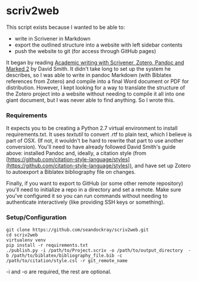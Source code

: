 # scriv2web

This script exists because I wanted to be able to:

- write in Scrivener in Markdown
- export the outlined structure into a website with left sidebar contents
- push the website to git (for access through GitHub pages)

It began by reading [Academic writing with Scrivener, Zotero, Pandoc and Marked 2](https://github.com/davepwsmith/academic-scrivener-howto) by David Smith. It didn't take long to set up the system he describes, so I was able to write in pandoc Markdown (with Biblatex references from Zotero) and compile into a final Word document or PDF for distribution. However, I kept looking for a way to translate the structure of the Zotero project into a website without needing to compile it all into one giant document, but I was never able to find anything. So I wrote this.

### Requirements

It expects you to be creating a Python 2.7 virtual environment to install requirements.txt. It uses _textutil_ to convert .rtf to plain text, which I believe is part of OSX. (If not, it wouldn't be hard to rewrite that part to use another conversion). You'll need to have already followed David Smith's guide above: installed Pandoc and, ideally, a citation style (from [https://github.com/citation-style-language/styles](https://github.com/citation-style-language/styles)), and have set up Zotero to autoexport a Biblatex bibliography file on changes.

Finally, if you want to export to GitHub (or some other remote repository) you'll need to initialize a repo in a directory and set a remote. Make sure you've configured it so you can run commands without needing to authenticate interactively (like providing SSH keys or something).

### Setup/Configuration

```
git clone https://github.com/seandockray/scriv2web.git
cd scriv2web
virtualenv venv
pip install -r requirements.txt
./publish.py -i /path/to/Project.scriv -o /path/to/output_directory  -b /path/to/biblatex/bibliography_file.bib -c /path/to/citation/style.csl -r git_remote_name
```

-i and -o are required, the rest are optional. 
